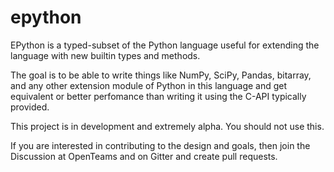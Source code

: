 # epython
EPython is a typed-subset of the Python language useful for extending the language with new builtin types and methods. 

The goal is to be able to write things like NumPy, SciPy, Pandas, bitarray, and any other extension module of Python in this language and get equivalent or better perfomance than writing it using the C-API typically provided. 

This project is in development and extremely alpha.   You should not use this.

If you are interested in contributing to the design and goals, then join the Discussion at OpenTeams and on Gitter and create pull requests. 
